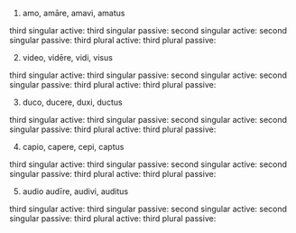 1. amo, amāre, amavi, amatus

third singular active: 
third singular passive: 
second singular active: 
second singular passive: 
third plural active: 
third plural passive: 

2. video, vidēre, vidi, visus

third singular active: 
third singular passive: 
second singular active: 
second singular passive: 
third plural active: 
third plural passive: 

3. duco, ducere, duxi, ductus

third singular active: 
third singular passive: 
second singular active: 
second singular passive: 
third plural active: 
third plural passive: 

4. capio, capere, cepi, captus

third singular active: 
third singular passive: 
second singular active: 
second singular passive: 
third plural active: 
third plural passive: 

5. audio audīre, audivi, auditus

third singular active: 
third singular passive: 
second singular active: 
second singular passive: 
third plural active: 
third plural passive: 
